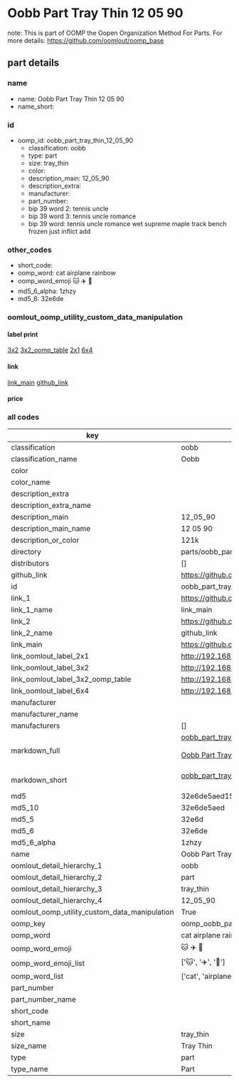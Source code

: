 # Oobb Part Tray Thin 12 05 90  

note: This is part of OOMP the Oopen Organization Method For Parts. For more details: https://github.com/oomlout/oomp_base

##  part details





### name
* name: Oobb Part Tray Thin 12 05 90
* name_short: 
### id
* oomp_id: oobb_part_tray_thin_12_05_90
  * classification: oobb
  * type: part
  * size: tray_thin
  * color: 
  * description_main: 12_05_90
  * description_extra: 
  * manufacturer: 
  * part_number: 
  * bip 39 word 2: tennis uncle
  * bip 39 word 3: tennis uncle romance
  * bip 39 word: tennis uncle romance wet supreme maple track bench frozen just inflict add

### other_codes
* short_code: 
* oomp_word: cat airplane rainbow
* oomp_word_emoji :cat: :airplane: :rainbow:
* md5_6_alpha: 1zhzy
* md5_6: 32e6de






### oomlout_oomp_utility_custom_data_manipulation
#### label print
[3x2](http://192.168.1.245:1112/?label=oomp%201zhzy)
[3x2_oomp_table](http://192.168.1.107:1112/?label=oomp%201zhzy)
[2x1](http://192.168.1.242:1112/?label=oomp%201zhzy)
[6x4](http://192.168.1.55:1112/?label=oomp%201zhzy)    

#### link

[link_main](https://github.com/oomlout/oomlout_oomp_current_version_messy/tree/main/parts/oobb_part_tray_thin_12_05_90) [github_link](https://github.com/oomlout/oomlout_oomp_part_src/tree/main/parts/oobb_part_tray_thin_12_05_90)                             

#### price







### all codes 
| key | value |  
| --- | --- |  
| classification | oobb |  
| classification_name | Oobb |  
| color |  |  
| color_name |  |  
| description_extra |  |  
| description_extra_name |  |  
| description_main | 12_05_90 |  
| description_main_name | 12 05 90 |  
| description_or_color | 121k |  
| directory | parts/oobb_part_tray_thin_12_05_90 |  
| distributors | [] |  
| github_link | https://github.com/oomlout/oomlout_oomp_part_src/tree/main/parts/oobb_part_tray_thin_12_05_90 |  
| id | oobb_part_tray_thin_12_05_90 |  
| link_1 | https://github.com/oomlout/oomlout_oomp_current_version_messy/tree/main/parts/oobb_part_tray_thin_12_05_90 |  
| link_1_name | link_main |  
| link_2 | https://github.com/oomlout/oomlout_oomp_part_src/tree/main/parts/oobb_part_tray_thin_12_05_90 |  
| link_2_name | github_link |  
| link_main | https://github.com/oomlout/oomlout_oomp_current_version_messy/tree/main/parts/oobb_part_tray_thin_12_05_90 |  
| link_oomlout_label_2x1 | http://192.168.1.242:1112/?label=oomp%201zhzy |  
| link_oomlout_label_3x2 | http://192.168.1.245:1112/?label=oomp%201zhzy |  
| link_oomlout_label_3x2_oomp_table | http://192.168.1.107:1112/?label=oomp%201zhzy |  
| link_oomlout_label_6x4 | http://192.168.1.55:1112/?label=oomp%201zhzy |  
| manufacturer |  |  
| manufacturer_name |  |  
| manufacturers | [] |  
| markdown_full | [oobb_part_tray_thin_12_05_90](https://github.com/oomlout/oomlout_oomp_current_version_messy/tree/main/parts/oobb_part_tray_thin_12_05_90)<br>[](https://github.com/oomlout/oomlout_oomp_current_version_messy/tree/main/parts/oobb_part_tray_thin_12_05_90)<br>[Oobb Part Tray Thin 12 05 90](https://github.com/oomlout/oomlout_oomp_current_version_messy/tree/main/parts/oobb_part_tray_thin_12_05_90)<br><br> |  
| markdown_short | [oobb_part_tray_thin_12_05_90](https://github.com/oomlout/oomlout_oomp_current_version_messy/tree/main/parts/oobb_part_tray_thin_12_05_90)<br><br> |  
| md5 | 32e6de5aed151cd21e6cff99773b26f9 |  
| md5_10 | 32e6de5aed |  
| md5_5 | 32e6d |  
| md5_6 | 32e6de |  
| md5_6_alpha | 1zhzy |  
| name | Oobb Part Tray Thin 12 05 90 |  
| oomlout_detail_hierarchy_1 | oobb |  
| oomlout_detail_hierarchy_2 | part |  
| oomlout_detail_hierarchy_3 | tray_thin |  
| oomlout_detail_hierarchy_4 | 12_05_90 |  
| oomlout_oomp_utility_custom_data_manipulation | True |  
| oomp_key | oomp_oobb_part_tray_thin_12_05_90 |  
| oomp_word | cat airplane rainbow |  
| oomp_word_emoji | :cat: :airplane: :rainbow: |  
| oomp_word_emoji_list | [':cat:', ':airplane:', ':rainbow:'] |  
| oomp_word_list | ['cat', 'airplane', 'rainbow'] |  
| part_number |  |  
| part_number_name |  |  
| short_code |  |  
| short_name |  |  
| size | tray_thin |  
| size_name | Tray Thin |  
| type | part |  
| type_name | Part |  
